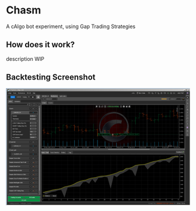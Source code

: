 # Chasm
A cAlgo bot experiment, using Gap Trading Strategies

## How does it work?

description WIP

## Backtesting Screenshot
![Backtesting Screenshot](https://github.com/antoniocosentino/Chasm/blob/master/screen.jpg)

